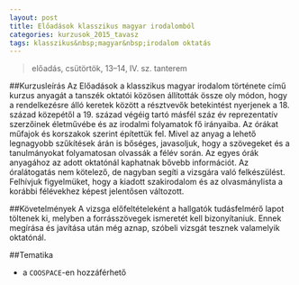 ```yaml
---
layout: post
title: Előadások klasszikus magyar irodalomból
categories: kurzusok_2015_tavasz
tags: klasszikus&nbsp;magyar&nbsp;irodalom oktatás
---
```


> előadás, csütörtök, 13–14, IV. sz. tanterem

##Kurzusleírás
Az Előadások a klasszikus magyar irodalom története című kurzus anyagát a tanszék oktatói közösen állították össze oly módon, hogy a rendelkezésre álló keretek között a résztvevők betekintést nyerjenek a 18. század közepétől a 19. század végéig tartó másfél száz év reprezentatív szerzőinek életművébe és az irodalmi folyamatok fő irányaiba. Az órákat műfajok és korszakok szerint építettük fel. Mivel az anyag a lehető legnagyobb szűkítések árán is bőséges, javasoljuk, hogy a szövegeket és a tanulmányokat folyamatosan olvassák a félév során. Az egyes órák anyagához az adott oktatónál kaphatnak bővebb információt. Az óralátogatás nem kötelező, de nagyban segíti a vizsgára való felkészülést. Felhívjuk figyelmüket, hogy a kiadott szakirodalom és az olvasmánylista a korábbi félévekhez képest jelentősen változott.

##Követelmények
A vizsga előfeltételeként a hallgatók tudásfelmérő lapot töltenek ki, melyben a forrásszövegek ismeretét kell bizonyítaniuk. Ennek megírása és javítása után még aznap, szóbeli vizsgát tesznek valamelyik oktatónál.

##Tematika
- a `COOSPACE`-en hozzáférhető
